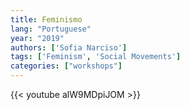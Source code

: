 ```yaml
---
title: Feminismo
lang: "Portuguese"
year: "2019"
authors: ['Sofia Narciso']
tags: ['Feminism', 'Social Movements']
categories: ["workshops"]
---
```


{{< youtube alW9MDpiJOM >}}
